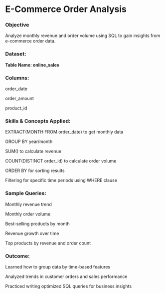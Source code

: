 # E-Commerce Order Analysis
### Objective
Analyze monthly revenue and order volume using SQL to gain insights from e-commerce order data.

### Dataset:
**Table Name: online_sales**

### Columns:

order_date

order_amount

product_id

### Skills & Concepts Applied:
EXTRACT(MONTH FROM order_date) to get monthly data

GROUP BY year/month

SUM() to calculate revenue

COUNT(DISTINCT order_id) to calculate order volume

ORDER BY for sorting results

Filtering for specific time periods using WHERE clause

### Sample Queries:
Monthly revenue trend

Monthly order volume

Best-selling products by month

Revenue growth over time

Top products by revenue and order count

### Outcome:
Learned how to group data by time-based features

Analyzed trends in customer orders and sales performance

Practiced writing optimized SQL queries for business insights
